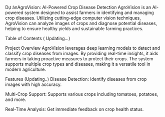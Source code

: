 Dự ánAgroVision: AI-Powered Crop Disease Detection
AgroVision is an AI-powered system designed to assist farmers in identifying and managing crop diseases. Utilizing cutting-edge computer vision techniques, AgroVision can analyze images of crops and diagnose potential diseases, helping to ensure healthy yields and sustainable farming practices.

Table of Contents ( Updating...)

Project Overview
AgroVision leverages deep learning models to detect and classify crop diseases from images. By providing real-time insights, it aids farmers in taking proactive measures to protect their crops. The system supports multiple crop types and diseases, making it a versatile tool in modern agriculture.

Features (Updating..)
Disease Detection: Identify diseases from crop images with high accuracy.

Multi-Crop Support: Supports various crops including tomatoes, potatoes, and more.

Real-Time Analysis: Get immediate feedback on crop health status.
